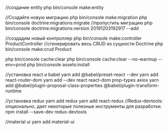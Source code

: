 //создание entity
php bin/console make:entity

//Создайте новую миграцию
php bin/console make:migration
php bin/console doctrine:migrations:migrate
//пропустить миграцию
php bin/console doctrine:migrations:version 20191203192917 --add

//создадим новый контроллер
php bin/console make:controller ProductController
//сгенерировать весь CRUD из сущности Doctrine
php bin/console make:crud Product

php bin/console cache:clear
php bin/console cache:clear --no-warmup --env=prod
php bin/console assets:install

//установка react и babel
yarn add @babel/preset-react --dev
yarn add react-router-dom
yarn add --dev react react-dom prop-types axios
yarn add @babel/plugin-proposal-class-properties @babel/plugin-transform-runtime

//установка redux
yarn add redux
yarn add react-redux
//Redux-devtools: опционально, дает некоторые полезные инструменты для разработки.
npm install --save-dev redux-devtools

//material ui
yarn add material-ui